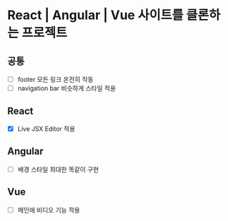 # React | Angular | Vue 사이트를 클론하는 프로젝트

## 공통
- [ ] footer 모든 링크 온전히 작동
- [ ] navigation bar 비슷하게 스타일 적용

## React
- [x] Live JSX Editor 적용

## Angular
- [ ] 배경 스타일 최대한 똑같이 구현

## Vue
- [ ] 메인에 비디오 기능 적용
